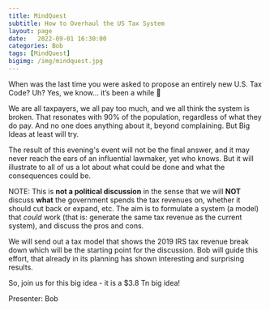 ```yaml
---
title: MindQuest
subtitle: How to Overhaul the US Tax System
layout: page
date:   2022-09-01 16:30:00
categories: Bob
tags: [MindQuest]
bigimg: /img/mindquest.jpg
---
```


When was the last time you were asked to propose an entirely new U.S. Tax Code? Uh? Yes, we know... it’s been a while 🤪

We are all taxpayers, we all pay too much, and we all think the system is broken. That resonates with 90% of the population, regardless of what they do pay. And no one does anything about it, beyond complaining. But Big Ideas at least will try.

The result of this evening's event will not be the final answer, and it may never reach the ears of an influential lawmaker, yet who knows. But it will illustrate to all of us a lot about what could be done and what the consequences could be.

NOTE: This is **not a political discussion** in the sense that we will **NOT** discuss **what** the government spends the tax revenues on, whether it should cut back or expand, etc. The aim is to formulate a system (a model) that _could_ work (that is: generate the same tax revenue as the current system), and discuss the pros and cons.

We will send out a tax model that shows the 2019 IRS tax revenue break down which will be the starting point for the discussion. Bob will guide this effort, that already in its planning has shown interesting and surprising results.

So, join us for this big idea - it is a $3.8 Tn big idea!

Presenter: Bob